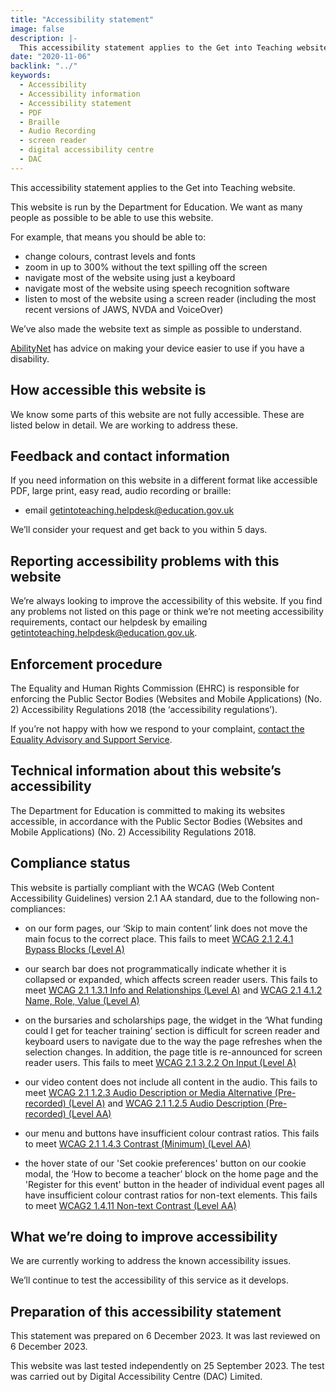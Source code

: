 ```yaml
---
title: "Accessibility statement"
image: false
description: |-
  This accessibility statement applies to the Get into Teaching website, which is run by the Department for Education.
date: "2020-11-06"
backlink: "../"
keywords:
  - Accessibility
  - Accessibility information
  - Accessibility statement
  - PDF
  - Braille
  - Audio Recording
  - screen reader
  - digital accessibility centre
  - DAC
---
```


This accessibility statement applies to the Get into Teaching website.

This website is run by the Department for Education. We want as many people as possible to be able to use this website.

For example, that means you should be able to:

* change colours, contrast levels and fonts
* zoom in up to 300% without the text spilling off the screen
* navigate most of the website using just a keyboard
* navigate most of the website using speech recognition software
* listen to most of the website using a screen reader (including the most recent versions of JAWS, NVDA and VoiceOver)

We’ve also made the website text as simple as possible to understand.

[AbilityNet](https://mcmw.abilitynet.org.uk/) has advice on making your device easier to use if you have a disability.

## How accessible this website is

We know some parts of this website are not fully accessible. These are listed below in detail. We are working to address these.

## Feedback and contact information

If you need information on this website in a different format like accessible PDF, large print, easy read, audio recording or braille:

* email [getintoteaching.helpdesk@education.gov.uk](mailto:getintoteaching.helpdesk@education.gov.uk)

We’ll consider your request and get back to you within 5 days.

## Reporting accessibility problems with this website

We’re always looking to improve the accessibility of this website. If you find any problems not listed on this page or think we’re not meeting accessibility requirements, contact our helpdesk by emailing [getintoteaching.helpdesk@education.gov.uk](mailto:getintoteaching.helpdesk@education.gov.uk).

## Enforcement procedure

The Equality and Human Rights Commission (EHRC) is responsible for enforcing the Public Sector Bodies (Websites and Mobile Applications) (No. 2) Accessibility Regulations 2018 (the ‘accessibility regulations’).

If you’re not happy with how we respond to your complaint, [contact the Equality Advisory and Support Service](https://www.equalityadvisoryservice.com/).

## Technical information about this website’s accessibility

The Department for Education is committed to making its websites accessible, in accordance with the Public Sector Bodies (Websites and Mobile Applications) (No. 2) Accessibility Regulations 2018.

## Compliance status

This website is partially compliant with the WCAG (Web Content Accessibility Guidelines) version 2.1 AA standard, due to the following non-compliances:

* on our form pages, our ‘Skip to main content’ link does not move the main focus to the correct place. This fails to meet [WCAG 2.1 2.4.1 Bypass Blocks (Level A)](https://www.w3.org/WAI/WCAG21/Understanding/bypass-blocks.html)

* our search bar does not programmatically indicate whether it is collapsed or expanded, which affects screen reader users. This fails to meet [WCAG 2.1 1.3.1 Info and Relationships (Level A)](https://www.w3.org/WAI/WCAG21/Understanding/info-and-relationships.html) and [WCAG 2.1 4.1.2 Name, Role, Value (Level A)](https://www.w3.org/WAI/WCAG21/Understanding/name-role-value.html)

* on the bursaries and scholarships page, the widget in the ‘What funding could I get for teacher training’ section is difficult for screen reader and keyboard users to navigate due to the way the page refreshes when the selection changes. In addition, the page title is re-announced for screen reader users. This fails to meet [WCAG 2.1 3.2.2 On Input (Level A)](https://www.w3.org/WAI/WCAG21/Understanding/on-input.html)

* our video content does not include all content in the audio. This fails to meet [WCAG 2.1 1.2.3 Audio Description or Media Alternative (Pre-recorded) (Level A)](https://www.w3.org/WAI/WCAG21/Understanding/audio-description-or-media-alternative-prerecorded.html) and [WCAG 2.1 1.2.5 Audio Description (Pre-recorded) (Level AA)](https://www.w3.org/WAI/WCAG21/Understanding/audio-description-prerecorded.html)

* our menu and buttons have insufficient colour contrast ratios. This fails to meet [WCAG 2.1 1.4.3 Contrast (Minimum) (Level AA)](https://www.w3.org/WAI/WCAG21/Understanding/contrast-minimum.html)

* the hover state of our 'Set cookie preferences' button on our cookie modal, the ‘How to become a teacher’ block on the home page and the 'Register for this event' button in the header of individual event pages all have insufficient colour contrast ratios for non-text elements. This fails to meet [WCAG2 1.4.11 Non-text Contrast (Level AA)](https://www.w3.org/WAI/WCAG21/Understanding/non-text-contrast.html)

## What we’re doing to improve accessibility

We are currently working to address the known accessibility issues.

We’ll continue to test the accessibility of this service as it develops.

## Preparation of this accessibility statement

This statement was prepared on 6 December 2023. It was last reviewed on 6 December 2023.

This website was last tested independently on 25 September 2023. The test was carried out by Digital Accessibility Centre (DAC) Limited.
